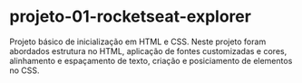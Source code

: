 # projeto-01-rocketseat-explorer
Projeto básico de inicialização em HTML e CSS. Neste projeto foram abordados estrutura no HTML, aplicação de fontes customizadas e cores, alinhamento e espaçamento de texto,
criação e posiciamento de elementos no CSS. 
